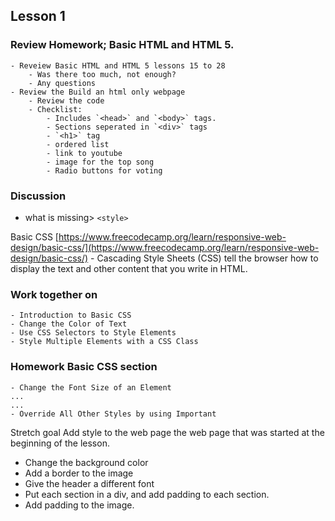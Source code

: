 ## Lesson 1

### Review Homework; Basic HTML and HTML 5.
    - Reveiew Basic HTML and HTML 5 lessons 15 to 28  
        - Was there too much, not enough?  
        - Any questions  
    - Review the Build an html only webpage
        - Review the code
        - Checklist:
            - Includes `<head>` and `<body>` tags.
            - Sections seperated in `<div>` tags  
            - `<h1>` tag
            - ordered list
            - link to youtube
            - image for the top song
            - Radio buttons for voting


### Discussion
 -  what is missing> `<style>`
 

Basic CSS [https://www.freecodecamp.org/learn/responsive-web-design/basic-css/](https://www.freecodecamp.org/learn/responsive-web-design/basic-css/)
    - Cascading Style Sheets (CSS) tell the browser how to display the text and other content that you write in HTML.

### Work together on   
    - Introduction to Basic CSS  
    - Change the Color of Text  
    - Use CSS Selectors to Style Elements
    - Style Multiple Elements with a CSS Class


### Homework Basic CSS section
    - Change the Font Size of an Element
    ...
    ...
    - Override All Other Styles by using Important

Stretch goal
Add style to the web page the web page that was started at the beginning of the lesson.
 - Change the background color
 - Add a border to the image
 - Give the header a different font
 - Put each section in a div, and add padding to each section.
 - Add padding to the image.

    